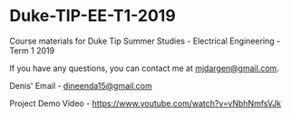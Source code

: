 # Duke-TIP-EE-T1-2019
Course materials for Duke Tip Summer Studies - Electrical Engineering - Term 1 2019

If you have any questions, you can contact me at mjdargen@gmail.com.  

Denis' Email - dineenda15@gmail.com    
  
Project Demo Video  - https://www.youtube.com/watch?v=vNbhNmfsVJk
